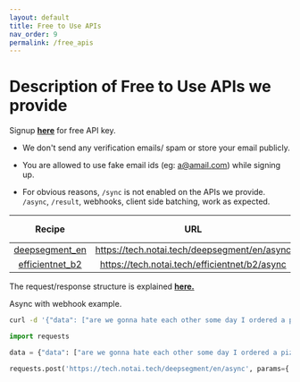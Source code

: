 ```yaml
---
layout: default
title: Free to Use APIs
nav_order: 9
permalink: /free_apis
---
```


# Description of Free to Use APIs we provide

Signup [**here**](https://tech.notai.tech/signup) for free API key.

- We don't send any verification emails/ spam or store your email publicly.

- You are allowed to use fake email ids (eg: a@amail.com) while signing up.

- For obvious reasons, `/sync` is not enabled on the APIs we provide. `/async`, `/result`, webhooks, client side batching, work as expected.


| Recipe                                                                    | URL                                              | Limit| Batch Size |
|:-------------------------------------------------------------------------:|:------------------------------------------------:|:----:|:----------:|
|[deepsegment_en](https://fastdeploy.notai.tech/recipes#deepsegment_enfrit) |https://tech.notai.tech/deepsegment/en/async      |64|16|
|[efficientnet_b2]()                                                        |https://tech.notai.tech/efficientnet/b2/async     |16|4|


The request/response structure is explained [**here.**](https://fastdeploy.notai.tech/api)

Async with webhook example.
```bash
curl -d '{"data": ["are we gonna hate each other some day I ordered a pizza I was hungry"], "webhook": "https://fastdeploy.requestcatcher.com"}' -H "Content-Type: application/json" "https://tech.notai.tech/deepsegment/en/async?api_key=API_KEY"
```

```python
import requests

data = {"data": ["are we gonna hate each other some day I ordered a pizza I was hungry"], "webhook": "https://fastdeploy.requestcatcher.com"}

requests.post('https://tech.notai.tech/deepsegment/en/async', params={'api_key': API_KEY}, json=data).json()
```
